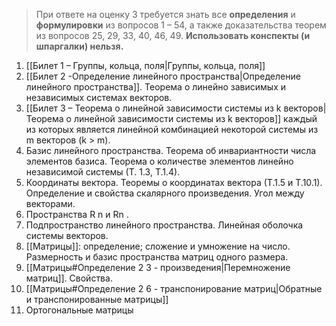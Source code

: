 >При ответе на оценку 3 требуется знать все **определения** и **формулировки** из вопросов 1 – 54, а также доказательства теорем из вопросов 25, 29, 33, 40, 46, 49. **Использовать конспекты (и шпаргалки) нельзя.**
1. [[Билет 1 – Группы, кольца, поля|Группы, кольца, поля]]
2. [[Билет 2 -Определение линейного пространства|Определение линейного пространства]]. Теорема о линейно зависимых и независимых системах векторов.
3. [[Билет 3 – Теорема о линейной зависимости системы из k векторов|Теорема о линейной зависимости системы из k векторов]] каждый из которых является линейной комбинацией некоторой системы из m векторов (k > m).
5. Базис линейного пространства. Теорема об инвариантности числа элементов базиса. Теорема о количестве элементов линейно независимой системы (Т. 1.3, Т.1.4).
6. Координаты вектора. Теоремы о координатах вектора (Т.1.5 и Т.10.1). Определение и свойства скалярного произведения. Угол между векторами.
7. Пространства R n и Rn .
8. Подпространство линейного пространства. Линейная оболочка системы векторов.
9. [[Матрицы]]: определение; сложение и умножение на число. Размерность и базис пространства матриц одного размера.
10. [[Матрицы#Определение 2 3 - произведения|Перемножение матриц]]. Свойства.
11. [[Матрицы#Определение 2 6 - транспонирование матриц|Обратные и транспонированные матрицы]]
12. Ортогональные матрицы